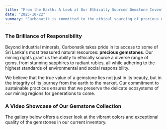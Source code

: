 ```yaml
---
title: "From the Earth: A Look at Our Ethically Sourced Gemstone Inventory"
date: "2025-10-22"
summary: "Carbonatik is committed to the ethical sourcing of precious gemstones from our extensive mining sites in Sri Lanka. Explore our collection and our sustainable practices."
---
```


<script>
    import PinterestGallery from '$lib/components/PinterestGallery.svelte';
    import VideoPlayer from '$lib/components/VideoPlayer.svelte';
</script>

### The Brilliance of Responsibility

Beyond industrial minerals, Carbonatik takes pride in its access to some of Sri Lanka's most treasured natural resources: **precious gemstones**. Our mining rights grant us the ability to ethically source a diverse range of gems, from stunning sapphires to radiant rubies, all while adhering to the highest standards of environmental and social responsibility.

We believe that the true value of a gemstone lies not just in its beauty, but in the integrity of its journey from the earth to the market. Our commitment to sustainable practices ensures that we preserve the delicate ecosystems of our mining regions for generations to come.

### A Video Showcase of Our Gemstone Collection

<VideoPlayer src="/videos/gems(1).mp4" caption="Showcase of gems" />
<VideoPlayer src="/videos/gems(2).mp4#t=1" caption="Showcase of gems" />
<VideoPlayer src="/videos/gems(3).mp4" caption="Showcase of gems" />
<VideoPlayer src="/videos/gems(4).mp4" caption="Showcase of gems" />
<VideoPlayer src="/videos/gems(5).mp4" caption="Showcase of gems" />
<VideoPlayer src="/videos/gems(6).mp4" caption="Showcase of gems" />
<VideoPlayer src="/videos/gems(7).mp4" caption="Showcase of gems" />
<VideoPlayer src="/videos/gems(8).mp4" caption="Showcase of gems" />
<VideoPlayer src="/videos/gems(9).mp4" caption="Showcase of gems" />
<VideoPlayer src="/videos/gems(10).mp4" caption="Showcase of gems" />

The gallery below offers a closer look at the vibrant colors and exceptional quality of the gemstones in our current inventory.

<PinterestGallery galleryId="gemstone-inventory" caption="Showcase of gems" />